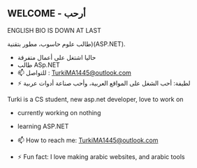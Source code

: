 ##  WELCOME - أرحب

ENGLISH BIO IS DOWN AT LAST

طالب علوم حاسوب، مطور بتقنية)(ASP.NET).

- حاليا اشتغل على أعمال متفرقة
- طالب ASp.NET 
- 📫 للتواصل : TurkiMA1445@outlook.com
- ⚡ لطيفة: أحب الشغل على المواقع العربية، وأحب صناعة أدوات عربية

Turki is a CS student, new asp.net developer, love to work on

- currently working on nothing
- learning ASP.NET

- 📫 How to reach me: TurkiMA1445@outlook.com

- ⚡ Fun fact: I love making arabic websites, and arabic tools 

